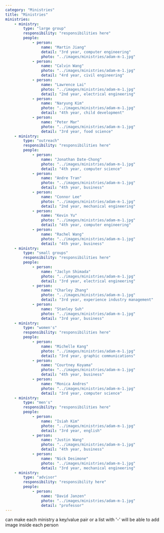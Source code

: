 ```yaml
---
category: "Ministries"
title: "Ministries"
ministries: 
    - ministry: 
        type: "large group"
        responsibility: "responsibilities here"
        people: 
            - person:
                name: "Martin Jiang"
                detail: "3rd year, computer engineering"
                photo: "../images/ministries/adam-m-1.jpg"
            - person:
                name: "Calvin Wang"
                photo: "../images/ministries/adam-m-1.jpg"
                detail: "4rd year, civil engineering"
            - person: 
                name: "Lawrence Lai"
                photo: "../images/ministries/adam-m-1.jpg"
                detail: "2nd year, electrical engineering"
            - person: 
                name: "Naryung Kim"
                photo: "../images/ministries/adam-m-1.jpg"
                detail: "4th year, child development"
            - person: 
                name: "Peter Mar"
                photo: "../images/ministries/adam-m-1.jpg"
                detail: "3rd year, food science"
    - ministry:
        type: "outreach"
        responsibility: "responsibilities here"
        people: 
            - person:
                name: "Jonathan Date-Chong"
                photo: "../images/ministries/adam-m-1.jpg"
                detail: "4th year, computer science"
            - person: 
                name: "Andre Tran"
                photo: "../images/ministries/adam-m-1.jpg"
                detail: "4th year, business"
            - person: 
                name: "Connor Lee"
                photo: "../images/ministries/adam-m-1.jpg"
                detail: "2nd year, mechanical engineering"
            - person: 
                name: "Kevin Yu"
                photo: "../images/ministries/adam-m-1.jpg"
                detail: "4th year, computer engineering"
            - person: 
                name: "Rachel Wang"
                photo: "../images/ministries/adam-m-1.jpg"
                detail: "4th year, business"
    - ministry:
        type: "small groups"
        responsibility: "responsibilities here"
        people:
            - person: 
                name: "Jaclyn Shimada"
                photo: "../images/ministries/adam-m-1.jpg"
                detail: "3rd year, electrical engineering"
            - person: 
                name: "Charley Zhang"
                photo: "../images/ministries/adam-m-1.jpg"
                detail: "3rd year, experience industry management"
            - person: 
                name: "Stanley Suh"
                photo: "../images/ministries/adam-m-1.jpg"
                detail: "3rd year, business"
    - ministry: 
        type: "women's"
        responsibility: "responsibilities here"
        people:
            - person: 
                name: "Michelle Kang"
                photo: "../images/ministries/adam-m-1.jpg"
                detail: "3rd year, graphic communications"
            - person: 
                name: "Courtney Koyama"
                photo: "../images/ministries/adam-m-1.jpg"
                detail: "4th year, business"
            - person: 
                name: "Monica Andres"
                photo: "../images/ministries/adam-m-1.jpg"
                detail: "3rd year, computer science"
    - ministry:
        type: "men's"
        responsibility: "responsibilities here"
        people:
            - person: 
                name: "Isiah Kim"
                photo: "../images/ministries/adam-m-1.jpg"
                detail: "3rd year, english"
            - person: 
                name: "Justin Wang"
                photo: "../images/ministries/adam-m-1.jpg"
                detail: "4th year, business"
            - person: 
                name: "Nick Desimone"
                photo: "../images/ministries/adam-m-1.jpg"
                detail: "3rd year, mechanical engineering"
    - ministry:
        type: "advisor"
        responsibility: "responsibility here"
        people:
            - person:
                name: "David Janzen"
                photo: "../images/ministries/adam-m-1.jpg"
                detail: "professor"
---
```

can make each ministry a key/value pair or a list with '-'
will be able to add image inside each person